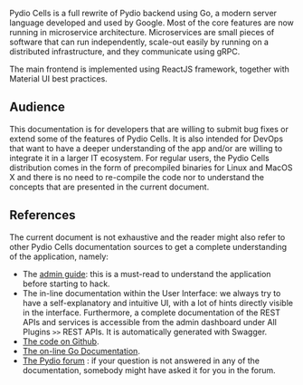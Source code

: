 
Pydio Cells is a full rewrite of Pydio backend using Go, a modern server language developed and used by Google. Most of the core features are now running in microservice architecture. Microservices are small pieces of software that can run independently, scale-out easily by running on a distributed infrastructure, and they communicate using gRPC.

The main frontend is implemented using ReactJS framework, together with Material UI best practices.

## Audience

This documentation is for developers that are willing to submit bug fixes or extend some of the features of Pydio Cells. It is also intended for DevOps that want to have a deeper understanding of the app and/or are willing to integrate it in a larger IT ecosystem.
For regular users, the Pydio Cells distribution comes in the form of precompiled binaries for Linux and MacOS X and there is no need to re-compile the code nor to understand the concepts that are presented in the current document.

## References

The current document is not exhaustive and the reader might also refer to other Pydio Cells documentation sources to get a complete understanding of the application, namely:

- The [admin guide](https://pydio.com/en/docs/cells/v1/installation-guides): this is a must-read to understand the application before starting to hack.
- The in-line documentation within the User Interface: we always try to have a self-explanatory and intuitive UI, with a lot of hints directly visible in the interface. Furthermore, a complete documentation of the REST APIs and services is accessible from the admin dashboard under All Plugins `>>` REST APIs. It is automatically generated with Swagger.
- [The code on Github](https://github.com/pydio/cells).
- [The on-line Go Documentation](https://godoc.org/github.com/pydio/cells).
- [The Pydio forum](https://forum.pydio.com) : if your question is not answered in any of the documentation, somebody might have asked it for you in the forum.
